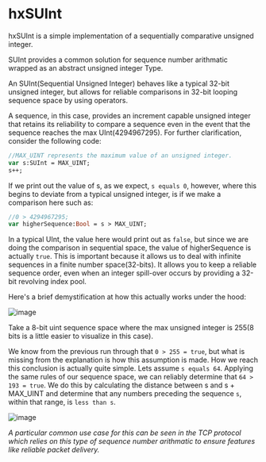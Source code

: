 # hxSUInt
hxSUInt is a simple implementation of a sequentially comparative unsigned integer.

SUInt provides a common solution for sequence number arithmatic wrapped as an abstract unsigned integer Type.

An SUInt(Sequential Unsigned Integer) behaves like a typical 32-bit unsigned integer, but allows for reliable comparisons in 32-bit looping sequence space by using operators. 

A sequence, in this case, provides an increment capable unsigned integer that retains its reliability to compare a sequence even in the event that the sequence reaches the max UInt(4294967295). For further clarification, consider the following code:

```hx
//MAX_UINT represents the maximum value of an unsigned integer.
var s:SUInt = MAX_UINT;
s++;
```

If we print out the value of s, as we expect, `s equals 0`, however, where this begins to deviate from a typical unsigned integer, is if we make a comparison here such as:

```hx
//0 > 4294967295;
var higherSequence:Bool = s > MAX_UINT;
```

In a typical UInt, the value here would print out as `false`, but since we are doing the comparison in sequential space, the value of higherSequence is actually `true`. This is important because it allows us to deal with infinite sequences in a finite number space(32-bits). It allows you to keep a reliable sequence order, even when an integer spill-over occurs by providing a 32-bit revolving index pool. 

Here's a brief demystification at how this actually works under the hood:

![image](https://user-images.githubusercontent.com/26172437/163863420-1c571939-fec0-4a02-b729-e0f075fc2674.png)

Take a 8-bit uint sequence space where the max unsigned integer is 255(8 bits is a little easier to visualize in this case).

We know from the previous run through that `0 > 255 = true`, but what is missing from the explanation is how this assumption is made. How we reach this conclusion is actually quite simple. Lets assume `s equals 64`. Applying the same rules of our sequence space, we can reliably determine that `64 > 193 = true`. We do this by calculating the distance between s and s + MAX_UINT and determine that any numbers preceding the sequence `s`, within that range, is `less than s`.

![image](https://user-images.githubusercontent.com/26172437/163866795-7953a5b2-b702-4f93-80eb-1ea1c0f876a9.png)

*A particular common use case for this can be seen in the TCP protocol which relies on this type of sequence number arithmatic to ensure features like reliable packet delivery.*

